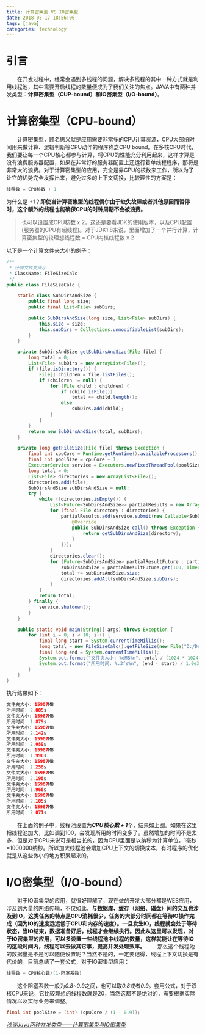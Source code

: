 ```yaml
---
title: 计算密集型 VS IO密集型
date: 2018-05-17 18:56:06
tags: [java]
categories: technology
---
```


# 引言

　　在开发过程中，经常会遇到多线程的问题，解决多线程的其中一种方式就是利用线程池，其中需要开启线程的数量便成为了我们关注的焦点。JAVA中有两种并发类型：**计算密集型（CUP-bound）**和**IO密集型（I/O-bound）**。

<!-- more -->

# 计算密集型（CPU-bound）

　　计算密集型，顾名思义就是应用需要非常多的CPU计算资源，CPU大部份时间用来做计算、逻辑判断等CPU动作的程序称之CPU bound。在多核CPU时代，我们要让每一个CPU核心都参与计算，将CPU的性能充分利用起来，这样才算是没有浪费服务器配置，如果在非常好的服务器配置上还运行着单线程程序，那将是非常大的浪费。对于计算密集型的应用，完全是靠CPU的核数来工作，所以为了让它的优势完全发挥出来，避免过多的上下文切换，比较理性的方案是：

```java
线程数 = CPU核数 + 1
```

为什么是 +1？**即使当计算密集型的线程偶尔由于缺失故障或者其他原因而暂停时，这个额外的线程也能确保CPU的时钟周期不会被浪费。**

> 也可以设置成CPU核数 x 2，这还是要看JDK的使用版本，以及CPU配置(服务器的CPU有超线程)。对于JDK1.8来说，里面增加了一个并行计算，计算密集型的较理想线程数 = CPU内核线程数 x 2

以下是一个计算文件夹大小的例子：

```java
/**
 * 计算文件夹大小
 * ClassName: FileSizeCalc
 */
public class FileSizeCalc {

	static class SubDirsAndSize {
		public final long size;
		public final List<File> subDirs;

		public SubDirsAndSize(long size, List<File> subDirs) {
			this.size = size;
			this.subDirs = Collections.unmodifiableList(subDirs);
		}
	}

	private SubDirsAndSize getSubDirsAndSize(File file) {
		long total = 0;
		List<File> subDirs = new ArrayList<File>();
		if (file.isDirectory()) {
			File[] children = file.listFiles();
			if (children != null) {
				for (File child : children) {
					if (child.isFile())
						total += child.length();
					else
						subDirs.add(child);
				}
			}
		}
		return new SubDirsAndSize(total, subDirs);
	}

	private long getFileSize(File file) throws Exception {
		final int cpuCore = Runtime.getRuntime().availableProcessors();
		final int poolSize = cpuCore + 1;
		ExecutorService service = Executors.newFixedThreadPool(poolSize);
		long total = 0;
		List<File> directories = new ArrayList<File>();
		directories.add(file);
		SubDirsAndSize subDirsAndSize = null;
		try {
			while (!directories.isEmpty()) {
				List<Future<SubDirsAndSize>> partialResults = new ArrayList<Future<SubDirsAndSize>>();
				for (final File directory : directories) {
					partialResults.add(service.submit(new Callable<SubDirsAndSize>() {
						@Override
						public SubDirsAndSize call() throws Exception {
							return getSubDirsAndSize(directory);
						}
					}));
				}
				directories.clear();
				for (Future<SubDirsAndSize> partialResultFuture : partialResults) {
					subDirsAndSize = partialResultFuture.get(100, TimeUnit.SECONDS);
					total += subDirsAndSize.size;
					directories.addAll(subDirsAndSize.subDirs);
				}
			}
			return total;
		} finally {
			service.shutdown();
		}
	}

	public static void main(String[] args) throws Exception {
		for (int i = 0; i < 10; i++) {
			final long start = System.currentTimeMillis();
			long total = new FileSizeCalc().getFileSize(new File("D:/DevTools"));
			final long end = System.currentTimeMillis();
			System.out.format("文件夹大小: %dMB%n", total / (1024 * 1024));
			System.out.format("所用时间: %.3fs%n", (end - start) / 1.0e3);
		}
	}
}
```

执行结果如下：

```java
文件夹大小: 15987MB
所用时间: 2.005s
文件夹大小: 15987MB
所用时间: 1.879s
文件夹大小: 15987MB
所用时间: 2.142s
文件夹大小: 15987MB
所用时间: 2.089s
文件夹大小: 15987MB
所用时间: 1.996s
文件夹大小: 15987MB
所用时间: 2.258s
文件夹大小: 15987MB
所用时间: 2.198s
文件夹大小: 15987MB
所用时间: 1.968s
文件夹大小: 15987MB
所用时间: 2.105s
文件夹大小: 15987MB
所用时间: 2.071s
```

　　在上面的例子中，线程池设置为***CPU核心数  + 1***个，结果如上图。如果在这里把线程池加大，比如调到100，会发现所用的时间变多了。虽然增加的时间不是太多，但是对于CPU来说可是相当长的，因为CPU里面是以纳秒为计算单位，1毫秒=1000000纳秒。所以加大线程池会增加CPU上下文的切换成本，有时程序的优化就是从这些微小的地方积累起来的。

# I/O密集型（I/O-bound）

　　对于IO密集型的应用，就很好理解了，现在做的开发大部分都是WEB应用，涉及到大量的网络传输，不仅如此，**与数据库、缓存（网络、磁盘）间的交互也涉及到IO，这类任务的特点是CPU消耗很少，任务的大部分时间都在等待IO操作完成（因为IO的速度远远低于CPU和内存的速度）。一旦发生IO，线程就会处于等待状态，当IO结束，数据准备好后，线程才会继续执行。因此从这里可以发现，对于IO密集型的应用，可以多设置一些线程池中线程的数量，这样就能让在等待IO的这段时间内，线程可以去做其它事，提高并发处理效率。**
　　那么这个线程池的数据量是不是可以随便设置呢？当然不是的，一定要记得，线程上下文切换是有代价的。目前总结了一套公式，对于IO密集型应用：

```java
线程数 = CPU核心数/(1-阻塞系数)
```

　　这个阻塞系数一般为*0.8~0.9*之间，也可以取*0.8*或者*0.9*。套用公式，对于双核CPU来说，它比较理想的线程数就是20，当然这都不是绝对的，需要根据实际情况以及实际业务来调整。

```java
final int poolSize = (int) (cpuCore / (1 - 0.9));
```

[*浅谈Java两种并发类型——计算密集型与IO密集型*](http://www.blogjava.net/bolo/archive/2015/01/20/422296.html)